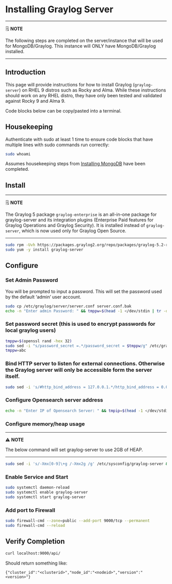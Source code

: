 # Installing Graylog Server

---
🗒️ **NOTE**

The following steps are completed on the server/instance that will be used for MongoDB/Graylog. This instance will ONLY have MongoDB/Graylog installed.

---

## Introduction

This page will provide instructions for how to install Graylog (`graylog-server`) on RHEL 9 distros such as Rocky and Alma. While these instructions should work on any RHEL distro, they have only been tested and validated against Rocky 9 and Alma 9.

Code blocks below can be copy/pasted into a terminal.

## Housekeeping

Authenticate with sudo at least 1 time to ensure code blocks that have multiple lines with sudo commands run correctly:

```sh
sudo whoami

```

Assumes housekeeping steps from [Installing MongoDB](installing%20mongodb.md#housekeeping) have been completed.

## Install

---
🗒️ **NOTE**

The Graylog 5 package `graylog-enterprise` is an all-in-one package for graylog-server and its integration plugins (Enterprise Paid features for Graylog Operations and Graylog Security). It is installed instead of `graylog-server`, which is now used only for Graylog Open Source.

---

```sh
sudo rpm -Uvh https://packages.graylog2.org/repo/packages/graylog-5.2-repository_latest.rpm
sudo yum -y install graylog-server

```

## Configure
### Set Admin Password

You will be prompted to input a password. This will set the password used by the default ‘admin’ user account.

```sh
sudo cp /etc/graylog/server/server.conf server.conf.bak
echo -n "Enter admin Password: " && tmppw=$(head -1 </dev/stdin | tr -d '\n' | sha256sum | cut -d" " -f1) && sudo sed -i "s/root_password_sha2 =.*/root_password_sha2 = $tmppw/g" /etc/graylog/server/server.conf

```

### Set password secret (this is used to encrypt passwords for local graylog users)

```sh
tmppw=$(openssl rand -hex 32)
sudo sed -i "s/password_secret =.*/password_secret = $tmppw/g" /etc/graylog/server/server.conf
tmppw=abc

```

### Bind HTTP server to listen for external connections. Otherwise the Graylog server will only be accessible form the server itself.

```sh
sudo sed -i 's/#http_bind_address = 127.0.0.1.*/http_bind_address = 0.0.0.0:9000/g' /etc/graylog/server/server.conf

```

### Configure Opensearch server address

```sh
echo -n "Enter IP of Opensearch Server: " && tmpip=$(head -1 </dev/stdin) && sudo sed -i "s/#elasticsearch_hosts = .*/elasticsearch_hosts = http\:\/\/$tmpip\:9200/g" /etc/graylog/server/server.conf

```

### Configure memory/heap usage

---
⚠️ **NOTE**

The below command will set graylog-server to use 2GB of HEAP.

---

```sh
sudo sed -i 's/-Xmx[0-9]\+g /-Xmx2g /g' /etc/sysconfig/graylog-server && sudo sed -i 's/-Xms[0-9]\+g /-Xms2g /g' /etc/sysconfig/graylog-server

```

### Enable Service and Start

```sh
sudo systemctl daemon-reload
sudo systemctl enable graylog-server
sudo systemctl start graylog-server

```

### Add port to Firewall

```sh
sudo firewall-cmd --zone=public --add-port 9000/tcp --permanent
sudo firewall-cmd --reload

```

## Verify Completion

```sh
curl localhost:9000/api/

```

Should return something like:

```
{"cluster_id":"<clusterid>","node_id":"<nodeid>","version":"<version>"}
```
